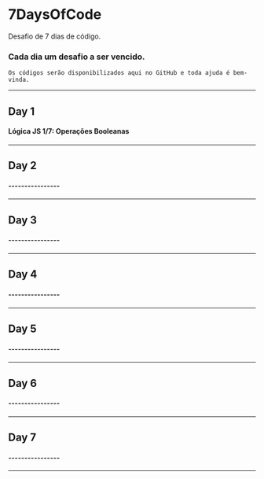 # 7DaysOfCode
Desafio de 7 dias de código.


### Cada dia um desafio a ser vencido.
    Os códigos serão disponibilizados aqui no GitHub e toda ajuda é bem-vinda.

<hr>

## Day 1
#### Lógica JS 1/7: Operações Booleanas
<hr>


## Day 2
#### ----------------

<hr>


## Day 3
#### ----------------

<hr>


## Day 4
#### ----------------


<hr>


## Day 5
#### ----------------

<hr>

## Day 6
#### ----------------

<hr>

## Day 7
#### ----------------

<hr>
